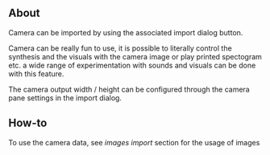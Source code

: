 ## About

Camera can be imported by using the associated import dialog button.

Camera can be really fun to use, it is possible to literally control the synthesis and the visuals with the camera image or play printed spectogram etc. a wide range of experimentation with sounds and visuals can be done with this feature.

The camera output width / height can be configured through the camera pane settings in the import dialog.

## How-to

To use the camera data, see *images import* section for the usage of images